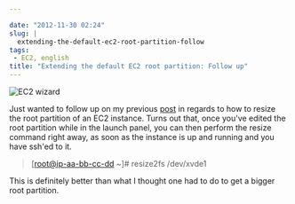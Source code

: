 ```yaml
---

date: "2012-11-30 02:24"
slug: |
  extending-the-default-ec2-root-partition-follow
tags:
 - EC2, english
title: "Extending the default EC2 root partition: Follow up"
---
```


![EC2
wizard](https://lh4.googleusercontent.com/-_FwLIhjJu1s/ULaGxX9ch7I/AAAAAAACppg/KR_KZG-hLfM/s400/Screenshot%2520from%25202012-11-28%252015%253A15%253A38.png)

Just wanted to follow up on my previous
[post](http://ogmaciel.tumblr.com/post/36760809108/extending-the-default-ec2-root-partition-for-an)
in regards to how to resize the root partition of an EC2 instance. Turns
out that, once you've edited the root partition while in the launch
panel, you can then perform the resize command right away, as soon as
the instance is up and running and you have ssh'ed to it.

> \[<root@ip-aa-bb-cc-dd> \~\]\# resize2fs /dev/xvde1

This is definitely better than what I thought one had to do to get a
bigger root partition.
